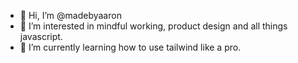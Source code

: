 - 👋  Hi, I’m @madebyaaron
- 👀  I’m interested in mindful working, product design and all things javascript.
- 🌱  I’m currently learning how to use tailwind like a pro.

<!---
madebyaaron/madebyaaron is a ✨ special ✨ repository because its `README.md` (this file) appears on your GitHub profile.
You can click the Preview link to take a look at your changes.
--->
